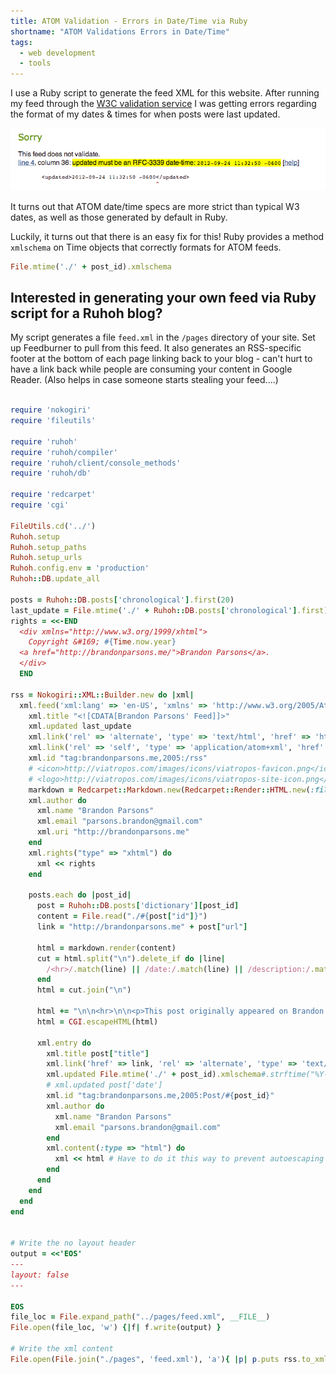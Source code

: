 ```yaml
---
title: ATOM Validation - Errors in Date/Time via Ruby
shortname: "ATOM Validations Errors in Date/Time"
tags:
  - web development
  - tools
---
```


I use a Ruby script to generate the feed XML for this website.  After running my feed through the [W3C validation service][1] I was getting errors regarding the format of my dates & times for when posts were last updated.

![Feed validation errors](/assets/article_images/2012/feed-validation.png)

It turns out that ATOM date/time specs are more strict than typical W3 dates, as well as those generated by default in Ruby.

Luckily, it turns out that there is an easy fix for this!  Ruby provides a method `xmlschema` on Time objects that correctly formats for ATOM feeds.

```ruby
File.mtime('./' + post_id).xmlschema
```

[1]: http://validator.w3.org/appc/

## Interested in generating your own feed via Ruby script for a Ruhoh blog?

My script generates a file `feed.xml` in the `/pages` directory of your site.  Set up Feedburner to pull from this feed.  It also generates an RSS-specific footer at the bottom of each page linking back to your blog - can't hurt to have a link back while people are consuming your content in Google Reader.  (Also helps in case someone starts stealing your feed....)

```ruby

require 'nokogiri'
require 'fileutils'

require 'ruhoh'
require 'ruhoh/compiler'
require 'ruhoh/client/console_methods'
require 'ruhoh/db'

require 'redcarpet'
require 'cgi'

FileUtils.cd('../')
Ruhoh.setup
Ruhoh.setup_paths
Ruhoh.setup_urls
Ruhoh.config.env = 'production'
Ruhoh::DB.update_all

posts = Ruhoh::DB.posts['chronological'].first(20)
last_update = File.mtime('./' + Ruhoh::DB.posts['chronological'].first).xmlschema#.strftime("%Y-%m-%d")
rights = <<-END
  <div xmlns="http://www.w3.org/1999/xhtml">
    Copyright &#169; #{Time.now.year}
  <a href="http://brandonparsons.me/">Brandon Parsons</a>.
  </div>
  END

rss = Nokogiri::XML::Builder.new do |xml|
  xml.feed('xml:lang' => 'en-US', 'xmlns' => 'http://www.w3.org/2005/Atom') do
    xml.title "<![CDATA[Brandon Parsons' Feed]]>"
    xml.updated last_update
    xml.link('rel' => 'alternate', 'type' => 'text/html', 'href' => 'http://brandonparsons.me/')
    xml.link('rel' => 'self', 'type' => 'application/atom+xml', 'href' => 'http://feeds.feedburner.com/brandonparsons')
    xml.id "tag:brandonparsons.me,2005:/rss"
    # <icon>http://viatropos.com/images/icons/viatropos-favicon.png</icon>
    # <logo>http://viatropos.com/images/icons/viatropos-site-icon.png</logo>
    markdown = Redcarpet::Markdown.new(Redcarpet::Render::HTML.new(:filter_html => false), :autolink => true, :fenced_code_blocks => true)
    xml.author do
      xml.name "Brandon Parsons"
      xml.email "parsons.brandon@gmail.com"
      xml.uri "http://brandonparsons.me"
    end
    xml.rights("type" => "xhtml") do
      xml << rights
    end

    posts.each do |post_id|
      post = Ruhoh::DB.posts['dictionary'][post_id]
      content = File.read("./#{post["id"]}")
      link = "http://brandonparsons.me" + post["url"]

      html = markdown.render(content)
      cut = html.split("\n").delete_if do |line|
        /<hr>/.match(line) || /date:/.match(line) || /description:/.match(line) || /tags:/.match(line) || /title:/.match(line) || /categories:/.match(line) || /type:/.match(line)
      end
      html = cut.join("\n")

      html += "\n\n<hr>\n\n<p>This post originally appeared on Brandon Parsons' blog <a href=\"#{link + '?utm_source=rss&amp;utm_medium=rss-body-link&amp;utm_campaign=website'}\">here</a>.  Looking for more?  Visit my <a href=\"http://brandonparsons.me/?utm_source=rss&amp;utm_medium=rss-footer-link&amp;utm_campaign=website\">home page</a>!</p>\n"
      html = CGI.escapeHTML(html)

      xml.entry do
        xml.title post["title"]
        xml.link('href' => link, 'rel' => 'alternate', 'type' => 'text/html')
        xml.updated File.mtime('./' + post_id).xmlschema#.strftime("%Y-%m-%d")
        # xml.updated post['date']
        xml.id "tag:brandonparsons.me,2005:Post/#{post_id}"
        xml.author do
          xml.name "Brandon Parsons"
          xml.email "parsons.brandon@gmail.com"
        end
        xml.content(:type => "html") do
          xml << html # Have to do it this way to prevent autoescaping
        end
      end
    end
  end
end


# Write the no layout header
output = <<'EOS'
---
layout: false
---

EOS
file_loc = File.expand_path("../pages/feed.xml", __FILE__)
File.open(file_loc, 'w') {|f| f.write(output) }

# Write the xml content
File.open(File.join("./pages", 'feed.xml'), 'a'){ |p| p.puts rss.to_xml }


```
